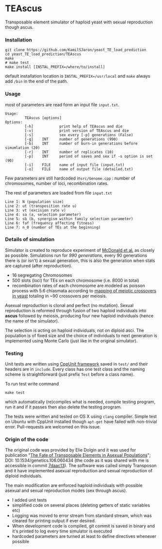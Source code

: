 # TEAscus

Transposable element simulator of haploid yeast with sexual reproduction though ascus.

### Installation

```
git clone https://github.com/KamilSJaron/yeast_TE_load_prediction
cd yeast_TE_load_prediction/TEAscus
make
# make test
make install [INSTAL_PREFIX=/where/to/install]
```

default installation location is `INSTAL_PREFIX=/usr/local` and `make` always add `/bin` in the end of the path.

### Usage

most of parameters are read form an input file `input.txt`.

```
Usage:
         TEAscus [options]
Options:
         [-h]            print help of TEAscus and die
         [-v]            print version of TEAscus and die
         [-s]            sex every [-p] generations (False)
         [-g]    INT     number of generations (990)
         [-b]    INT     number of burn-in generations before simumlation (20)
         [-r]    INT     number of replicates (10)
         [-p]    INT     period of saves and sex if -s option is set (90)
         [-i]    FILE    name of input file (input.txt)
         [-o]    FILE    name of output file (detailed.txt)
```

Few parameters are still hardcoded in`src/Genome.cpp` : number of chromosomes, number of loci, recombination rates.

The rest of parameters are loaded from file `input.txt`

```
Line 1: N (population size)
Line 2: ut (transposition rate u)
Line 3: vt (excision rate v)
Line 4: sa (a, selection parameter)
Line 5: sb (b, synergism within family selection parameter)
Line 6: faf (frequency affecting fitness)
Line 7: n_0 (number of TEs at the beginning)
```

### Details of simulation

Simulator is created to reproduce experiment of [McDonald et al.](www.nature.com/doifinder/10.1038/nature17143) as closely as possible. Simulations run for *990 generations*, every 90 generations there is (or isn't) a sexual generation, this is also the generation when stats are captured (after reproduction).

 * 16 segregating Chromosomes
 * 500 slots (loci) for TEs on each chromosome (i.e. 8000 in total)
 * recombination rates of each chromosome are modeled as poisson process with 5.6 chiasmata according to [mapping of meiotic crossovers in yeast](dx.doi.org/10.1038/nature07135) totaling in ~90 crossovers per meiosis.

Asexual reproduction is clonal and perfect (no mutation). Sexual reproduction is reformed through fusion of two haploid individuals into **ascus** followed by meiosis, producing four new haploid individuals (hence the name of the simulator).

The selection is acting on haploid individuals, not on diploid asci. The population is of fixed size and the choice of individuals to next generation is implemented using Monte Carlo (just like in the original simulator).

### Testing

Unit tests are written using [CppUnit framework](https://wiki.freedesktop.org/www/Software/cppunit/) saved in `test/` and their headers are in `include`. Every class has one test class and the naming scheme is straightforward (just prefix `Test` before a class name).

To run test write command

```
make test
```

which automatically (re)compiles what is needed, compile testing program, run it and if it passes then also delete the testing program.

The tests were written and tested on OS X using `clang` compiler. Simple test on Ubuntu with CppUnit installed though `apt-get` have failed with non-trivial error. Pull-requests are welcomed on this issue.

### Origin of the code

The original code was provided by Elie Dolgin and it was used for publication "[The Fate of Transposable Elements in Asexual Populations](https://doi.org/10.1534/genetics.106.060434)"; DOI: 10.1534/genetics.106.060434
(the code as it was shared with me is accessible in commit [7daac13](https://github.com/KamilSJaron/yeast_TE_load_prediction/tree/7daac13fdccd4b5ce1d2c7f169c63a269f9442cc/Transposon)). The software was called simply Transposon and it have implemented asexual reproduction and sexual reproduction of diploid individuals.

The main modification are enforced haploid individuals with possible asexual and sexual reproduction modes (sex through ascus).

- I added unit tests
- simplified code on several places (deleting getters of static variables etc)
- Logging was moved to error stream from standard stream, which was cleared for printing output if ever desired.
- When development code is compiled, git commit is saved in binary and it's printed to log every time simulator is executed
- hardcoded parameters are turned at least to define directives whenever possible